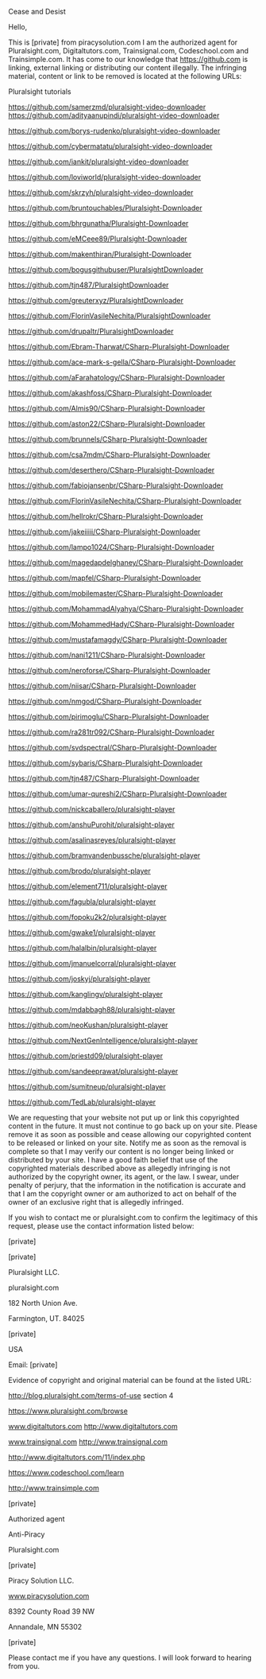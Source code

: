 Cease and Desist

Hello,

This is [private] from piracysolution.com I am the authorized agent for
Pluralsight.com, Digitaltutors.com, Trainsignal.com, Codeschool.com and
Trainsimple.com. It has come to our knowledge that https://github.com is
linking, external linking or distributing our content illegally. The
infringing material, content or link to be removed is located at the
following URLs:

Pluralsight tutorials

https://github.com/samerzmd/pluralsight-video-downloader  
https://github.com/adityaanupindi/pluralsight-video-downloader  

https://github.com/borys-rudenko/pluralsight-video-downloader  

https://github.com/cybermatatu/pluralsight-video-downloader  

https://github.com/iankit/pluralsight-video-downloader  

https://github.com/loviworld/pluralsight-video-downloader  

https://github.com/skrzyh/pluralsight-video-downloader

https://github.com/bruntouchables/Pluralsight-Downloader

https://github.com/bhrgunatha/Pluralsight-Downloader

https://github.com/eMCeee89/Pluralsight-Downloader

https://github.com/makenthiran/Pluralsight-Downloader

https://github.com/bogusgithubuser/PluralsightDownloader

https://github.com/tjn487/PluralsightDownloader

https://github.com/greuterxyz/PluralsightDownloader

https://github.com/FlorinVasileNechita/PluralsightDownloader

https://github.com/drupaltr/PluralsightDownloader

https://github.com/Ebram-Tharwat/CSharp-Pluralsight-Downloader

https://github.com/ace-mark-s-gella/CSharp-Pluralsight-Downloader

https://github.com/aFarahatology/CSharp-Pluralsight-Downloader

https://github.com/akashfoss/CSharp-Pluralsight-Downloader

https://github.com/Almis90/CSharp-Pluralsight-Downloader

https://github.com/aston22/CSharp-Pluralsight-Downloader

https://github.com/brunnels/CSharp-Pluralsight-Downloader

https://github.com/csa7mdm/CSharp-Pluralsight-Downloader

https://github.com/deserthero/CSharp-Pluralsight-Downloader

https://github.com/fabiojansenbr/CSharp-Pluralsight-Downloader

https://github.com/FlorinVasileNechita/CSharp-Pluralsight-Downloader

https://github.com/hellrokr/CSharp-Pluralsight-Downloader

https://github.com/jakeiiiii/CSharp-Pluralsight-Downloader

https://github.com/lampo1024/CSharp-Pluralsight-Downloader

https://github.com/magedapdelghaney/CSharp-Pluralsight-Downloader

https://github.com/mapfel/CSharp-Pluralsight-Downloader

https://github.com/mobilemaster/CSharp-Pluralsight-Downloader

https://github.com/MohammadAlyahya/CSharp-Pluralsight-Downloader

https://github.com/MohammedHady/CSharp-Pluralsight-Downloader

https://github.com/mustafamagdy/CSharp-Pluralsight-Downloader

https://github.com/nani1211/CSharp-Pluralsight-Downloader

https://github.com/neroforse/CSharp-Pluralsight-Downloader

https://github.com/niisar/CSharp-Pluralsight-Downloader

https://github.com/nmgod/CSharp-Pluralsight-Downloader

https://github.com/pirimoglu/CSharp-Pluralsight-Downloader

https://github.com/ra281tr092/CSharp-Pluralsight-Downloader

https://github.com/svdspectral/CSharp-Pluralsight-Downloader

https://github.com/sybaris/CSharp-Pluralsight-Downloader

https://github.com/tjn487/CSharp-Pluralsight-Downloader

https://github.com/umar-qureshi2/CSharp-Pluralsight-Downloader

https://github.com/nickcaballero/pluralsight-player

https://github.com/anshuPurohit/pluralsight-player

https://github.com/asalinasreyes/pluralsight-player

https://github.com/bramvandenbussche/pluralsight-player

https://github.com/brodo/pluralsight-player

https://github.com/element711/pluralsight-player

https://github.com/fagubla/pluralsight-player

https://github.com/fopoku2k2/pluralsight-player

https://github.com/gwake1/pluralsight-player

https://github.com/halalbin/pluralsight-player

https://github.com/jmanuelcorral/pluralsight-player

https://github.com/joskyj/pluralsight-player

https://github.com/kanglingv/pluralsight-player

https://github.com/mdabbagh88/pluralsight-player

https://github.com/neoKushan/pluralsight-player

https://github.com/NextGenIntelligence/pluralsight-player

https://github.com/priestd09/pluralsight-player

https://github.com/sandeeprawat/pluralsight-player

https://github.com/sumitneup/pluralsight-player

https://github.com/TedLab/pluralsight-player

We are requesting that your website not put up or link this copyrighted
content in the future. It must not continue to go back up on your site.
Please remove it as soon as possible and cease allowing our copyrighted
content to be released or linked on your site. Notify me as soon as the
removal is complete so that I may verify our content is no longer being
linked or distributed by your site. I have a good faith belief that use of
the copyrighted materials described above as allegedly infringing is not
authorized by the copyright owner, its agent, or the law. I swear, under
penalty of perjury, that the information in the notification is accurate and
that I am the copyright owner or am authorized to act on behalf of the owner
of an exclusive right that is allegedly infringed.

If you wish to contact me or pluralsight.com to confirm the legitimacy of
this request, please use the contact information listed below:

[private]  

[private]  

Pluralsight LLC.  

pluralsight.com  

182 North Union Ave.  

Farmington, UT. 84025  

[private]    

USA

Email: [private]  
 
Evidence of copyright and original material can be found at the listed URL:

http://blog.pluralsight.com/terms-of-use section 4

https://www.pluralsight.com/browse

www.digitaltutors.com <http://www.digitaltutors.com>

www.trainsignal.com <http://www.trainsignal.com>

http://www.digitaltutors.com/11/index.php

https://www.codeschool.com/learn

http://www.trainsimple.com

[private]  

Authorized agent  

Anti-Piracy  

Pluralsight.com  

[private]   

Piracy Solution LLC.

www.piracysolution.com   

8392 County Road 39 NW

Annandale, MN 55302

[private]  

Please contact me if you have any questions. I will look forward to hearing
from you.
